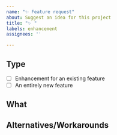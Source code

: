 ```yaml
---
name: "✨ Feature request"
about: Suggest an idea for this project
title: "✨ "
labels: enhancement
assignees: ''

---
```


<!--
                            ❤️ Thank you for your contribution! ❤️
                        Remember that you can use this project FOR FREE.
      Badly written feature requests are less likely to be picked up than well written ones.
-->

## Type

<!--
    Replace the `[ ]` with a `[x]` where it fits:
-->

* [ ] Enhancement for an existing feature
* [ ] An entirely new feature

## What

<!--
    Describe what your requested feature is about.
    You can also attach screenshots, GIFs or videos.
-->

## Alternatives/Workarounds

<!--
    Describe the current state - are there alternatives you have considered? Are there workarounds to achieve the requested feature in the current state?
-->
